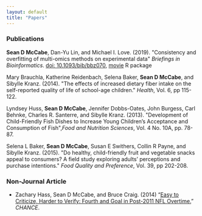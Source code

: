 ```yaml
---
layout: default
title: "Papers"
---
```


### Publications

**Sean D McCabe**, Dan-Yu Lin, and Michael I. Love. (2019).
"Consistency and overfitting of multi-omics methods on experimental data"
*Briefings in Bioinformatics*.
[doi: 10.1093/bib/bbz070](https://doi.org/10.1093/bib/bbz070),
[movie](https://github.com/mccabes292/movie) R package

Mary Brauchla, Katherine Reidenbach, Selena Baker, **Sean D McCabe**, and Sibylle Kranz. (2014). "The effects of increased dietary fiber intake on the self-reported quality of life of school-age children." *Health*, Vol. 6, pp 115-122. <br>

Lyndsey Huss, **Sean D McCabe**, Jennifer Dobbs-Oates, John Burgess, Carl Behnke, Charles R. Santerre, and Sibylle Kranz. (2013). "Development of Child-Friendly Fish Dishes to Increase Young Children’s Acceptance and Consumption of Fish",*Food and Nutrition Sciences*, Vol. 4 No. 10A, pp. 78-87. <br>

Selena L Baker, **Sean D McCabe**, Susan E Swithers, Collin R Payne, and Sibylle Kranz. (2015). "Do healthy, child-friendly fruit and vegetable snacks appeal to consumers? A field study exploring adults’ perceptions and purchase intentions." *Food Quality and Preference*, Vol. 39, pp 202-208.

### Non-Journal Article 

* Zachary Hass, Sean D McCabe, and Bruce Craig. (2014) “[Easy to Criticize, Harder to Verify: Fourth and Goal in Post-2011 NFL Overtime.](https://chance.amstat.org/2015/04/nfl-overtime/)” *CHANCE*.


